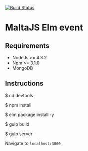 [![Build Status](https://travis-ci.org/pietro909/maltajs-elm.svg?branch=master)](https://travis-ci.org/pietro909/maltajs-elm)

# MaltaJS Elm event

## Requirements

 - NodeJs >= 4.3.2
 - Npm >= 3.1.0
 - MongoDB

## Instructions

$ cd devtools

$ npm install

$ elm package install -y

$ gulp build

$ gulp server

Navigate to `localhost:3000`
